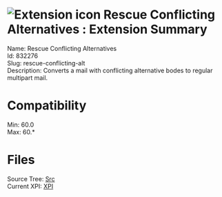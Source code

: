 # ![Extension icon](https://addons.thunderbird.net/static/img/addon-icons/default-64.png) Rescue Conflicting Alternatives : Extension Summary

Name: Rescue Conflicting Alternatives  
Id: 832276  
Slug: rescue-conflicting-alt  
Description: Converts a mail with conflicting alternative bodes to regular multipart mail.
  

# Compatibility
Min: 60.0  
Max: 60.*  

# Files

Source Tree: [Src](C:/Dev/Thunderbird/ThunderKdB/xall/x60/832276-rescue-conflicting-alt/src)  
Current XPI: [XPI](C:/Dev/Thunderbird/ThunderKdB/xall/x60/832276-rescue-conflicting-alt/xpi)  



